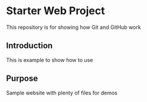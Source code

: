 # Starter Web Project

This repository is for showing how Git and GitHub work

## Introduction

This is example to show how to use 

## Purpose

Sample website with plenty of files for demos